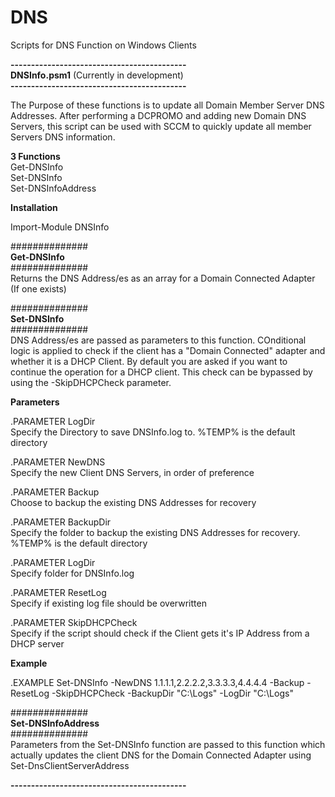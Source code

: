 # DNS 
  
Scripts for DNS Function on Windows Clients  
  
**-------------------------------------------**  
**DNSInfo.psm1** (Currently in development)  
**-------------------------------------------**  
  
The Purpose of these functions is to update all Domain Member Server DNS Addresses. After performing a DCPROMO and adding new Domain DNS Servers, this script can be used with SCCM to quickly update all member Servers DNS information.  
  
**3 Functions**  
 Get-DNSInfo  
 Set-DNSInfo  
 Set-DNSInfoAddress  
   
**Installation**  

Import-Module DNSInfo  
   
##############  
**Get-DNSInfo**  
##############  
Returns the DNS Address/es as an array for a Domain Connected Adapter (If one exists) 
  
##############  
**Set-DNSInfo**  
##############  
DNS Address/es are passed as parameters to this function. COnditional logic is applied to check if the client has a "Domain Connected" adapter and whether it is a DHCP Client. By default you are asked if you want to continue the operation for a DHCP client. This check can be bypassed by using the -SkipDHCPCheck parameter.  
  
**Parameters**  
  
.PARAMETER LogDir  
Specify the Directory to save DNSInfo.log to. %TEMP% is the default directory  
  
.PARAMETER NewDNS  
Specify the new Client DNS Servers, in order of preference  
  
.PARAMETER Backup  
Choose to backup the existing DNS Addresses for recovery  
  
.PARAMETER BackupDir  
Specify the folder to backup the existing DNS Addresses for recovery. %TEMP% is the default directory  
  
.PARAMETER LogDir  
Specify folder for DNSInfo.log  
  
.PARAMETER ResetLog  
Specify if existing log file should be overwritten  
  
.PARAMETER SkipDHCPCheck  
Specify if the script should check if the Client gets it's IP Address from a DHCP server  
  
**Example**  
  
  .EXAMPLE
Set-DNSInfo -NewDNS 1.1.1.1,2.2.2.2,3.3.3.3,4.4.4.4 -Backup -ResetLog -SkipDHCPCheck -BackupDir "C:\Logs" -LogDir "C:\Logs"  
  
##############  
**Set-DNSInfoAddress**  
##############  
Parameters from the Set-DNSInfo function are passed to this function which actually updates the client DNS for the Domain Connected Adapter using Set-DnsClientServerAddress  
  
**-------------------------------------------**  
